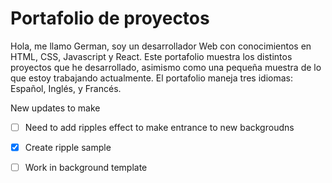 # Portafolio de proyectos 

Hola, me llamo German, soy un desarrollador Web con conocimientos en HTML, CSS, Javascript y React. 
Este portafolio muestra los distintos proyectos que he desarrollado, asimismo como una pequeña muestra de lo que estoy trabajando actualmente. 
El portafolio maneja tres idiomas: Español, Inglés, y Francés. 

New updates to make 

- [ ] Need to add ripples effect to make entrance to new backgroudns
 - [X] Create ripple sample
 - [ ] Work in background template








